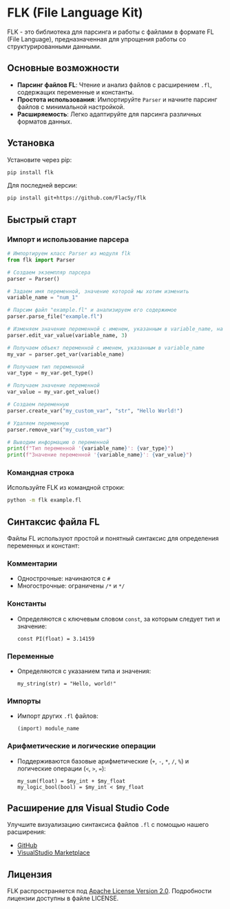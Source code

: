 # FLK (File Language Kit)

FLK - это библиотека для парсинга и работы с файлами в формате FL (File Language), предназначенная для упрощения работы со структурированными данными.

## Основные возможности

- **Парсинг файлов FL**: Чтение и анализ файлов с расширением `.fl`, содержащих переменные и константы.
- **Простота использования**: Импортируйте `Parser` и начните парсинг файлов с минимальной настройкой.
- **Расширяемость**: Легко адаптируйте для парсинга различных форматов данных.

## Установка

Установите через pip:

```bash
pip install flk
```

Для последней версии:

```bash
pip install git+https://github.com/FlacSy/flk
```

## Быстрый старт

### Импорт и использование парсера

```python
# Импортируем класс Parser из модуля flk
from flk import Parser

# Создаем экземпляр парсера
parser = Parser()

# Задаем имя переменной, значение которой мы хотим изменить
variable_name = "num_1"

# Парсим файл "example.fl" и анализируем его содержимое
parser.parse_file("example.fl")

# Изменяем значение переменной с именем, указанным в variable_name, на 3
parser.edit_var_value(variable_name, 3)

# Получаем объект переменной с именем, указанным в variable_name
my_var = parser.get_var(variable_name)

# Получаем тип переменной
var_type = my_var.get_type()

# Получаем значение переменной
var_value = my_var.get_value()

# Создаем переменную 
parser.create_var("my_custom_var", "str", "Hello World!")

# Удаляем переменную
parser.remove_var("my_custom_var")

# Выводим информацию о переменной
print(f"Тип переменной '{variable_name}': {var_type}")
print(f"Значение переменной '{variable_name}': {var_value}")
```

### Командная строка

Используйте FLK из командной строки:

```bash
python -m flk example.fl
```

## Синтаксис файла FL

Файлы FL используют простой и понятный синтаксис для определения переменных и констант:

### Комментарии
- Однострочные: начинаются с `#`
- Многострочные: ограничены `/*` и `*/`

### Константы
- Определяются с ключевым словом `const`, за которым следует тип и значение:
  ```plaintext
  const PI(float) = 3.14159
  ```

### Переменные
- Определяются с указанием типа и значения:
  ```plaintext
  my_string(str) = "Hello, world!"
  ```

### Импорты
- Импорт других `.fl` файлов:
  ```plaintext
  (import) module_name
  ```

### Арифметические и логические операции
- Поддерживаются базовые арифметические (`+`, `-`, `*`, `/`, `%`) и логические операции (`<`, `>`, `=`):
  ```plaintext
  my_sum(float) = $my_int + $my_float
  my_logic_bool(bool) = $my_int < $my_float
  ```

## Расширение для Visual Studio Code

Улучшите визуализацию синтаксиса файлов `.fl` с помощью нашего расширения:
- [GitHub](https://github.com/FlacSy/FLSyntax)
- [VisualStudio Marketplace](https://marketplace.visualstudio.com/items?itemName=FLSyntax.fl-syntax-highlighter&ssr=false#review-details)

## Лицензия

FLK распространяется под [Apache License Version 2.0](LICENSE). Подробности лицензии доступны в файле LICENSE.